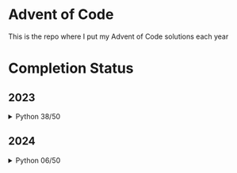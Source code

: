 # Advent of Code

This is the repo where I put my Advent of Code solutions each year

# Completion Status

## 2023

<details><summary>Python 38/50</summary>

| Day                             | Part 1             | Part 2             |
|---------------------------------|--------------------|--------------------|
| [01](./2023/day_01/solution.py) | :white_check_mark: | :white_check_mark: |
| [02](./2023/day_02/solution.py) | :white_check_mark: | :white_check_mark: |
| [03](./2023/day_03/solution.py) | :white_check_mark: | :white_check_mark: |
| [04](./2023/day_04/solution.py) | :white_check_mark: | :white_check_mark: |
| [05](./2023/day_05/solution.py) | :white_check_mark: | :white_check_mark: |
| [06](./2023/day_06/solution.py) | :white_check_mark: | :white_check_mark: |
| [07](./2023/day_07/solution.py) | :white_check_mark: | :white_check_mark: |
| [08](./2023/day_08/solution.py) | :white_check_mark: | :white_check_mark: |
| [09](./2023/day_09/solution.py) | :white_check_mark: | :white_check_mark: |
| [10](./2023/day_10/solution.py) | :white_check_mark: | :white_check_mark: |
| [11](./2023/day_11/solution.py) | :white_check_mark: | :white_check_mark: |
| [12](./2023/day_12/solution.py) | :white_check_mark: | :white_check_mark: |
| [13](./2023/day_13/solution.py) | :white_check_mark: | :white_check_mark: |
| [14](./2023/day_14/solution.py) | :white_check_mark: | :x:                |
| [15](./2023/day_15/solution.py) | :white_check_mark: | :white_check_mark: |
| [16](./2023/day_16/solution.py) | :white_check_mark: | :white_check_mark: |
| [17](./2023/day_17/solution.py) | :white_check_mark: | :white_check_mark: |
| [18](./2023/day_18/solution.py) | :white_check_mark: | :white_check_mark: |
| [19](./2023/day_19/solution.py) | :white_check_mark: | :white_check_mark: |
| [20](./2023/day_20/solution.py) | :x:                | :x:                |
| [21](./2023/day_21/solution.py) | :white_check_mark: | :x:                |
| [22](./2023/day_22/solution.py) | :x:                | :x:                |
| [23](./2023/day_23/solution.py) | :x:                | :x:                |
| [24](./2023/day_24/solution.py) | :x:                | :x:                |
| [25](./2023/day_25/solution.py) | :x:                | :x:                |

</details>

## 2024

<details><summary>Python 06/50</summary>

| Day                             | Part 1             | Part 2             |
|---------------------------------|--------------------|--------------------|
| [01](./2024/day_01/solution.py) | :white_check_mark: | :white_check_mark: |
| [02](./2024/day_02/solution.py) | :white_check_mark: | :white_check_mark: |
| [03](./2024/day_03/solution.py) | :white_check_mark: | :white_check_mark: |
| [04](./2024/day_04/solution.py) | :white_check_mark: | :white_check_mark: |
| [05](./2024/day_05/solution.py) | :white_check_mark: | :white_check_mark: |
| [06](./2024/day_06/solution.py) | :white_check_mark: | :white_check_mark: |
| [07](./2024/day_07/solution.py) | :white_check_mark: | :white_check_mark: |
| [08](./2024/day_08/solution.py) | :x:                | :x:                |
| [09](./2024/day_09/solution.py) | :x:                | :x:                |
| [10](./2024/day_10/solution.py) | :x:                | :x:                |
| [11](./2024/day_11/solution.py) | :x:                | :x:                |
| [12](./2024/day_12/solution.py) | :x:                | :x:                |
| [13](./2024/day_13/solution.py) | :x:                | :x:                |
| [14](./2024/day_14/solution.py) | :x:                | :x:                |
| [15](./2024/day_15/solution.py) | :x:                | :x:                |
| [16](./2024/day_16/solution.py) | :x:                | :x:                |
| [17](./2024/day_17/solution.py) | :x:                | :x:                |
| [18](./2024/day_18/solution.py) | :x:                | :x:                |
| [19](./2024/day_19/solution.py) | :x:                | :x:                |
| [20](./2024/day_20/solution.py) | :x:                | :x:                |
| [21](./2024/day_21/solution.py) | :x:                | :x:                |
| [22](./2024/day_22/solution.py) | :x:                | :x:                |
| [23](./2024/day_23/solution.py) | :x:                | :x:                |
| [24](./2024/day_24/solution.py) | :x:                | :x:                |
| [25](./2024/day_25/solution.py) | :x:                | :x:                |

</details>